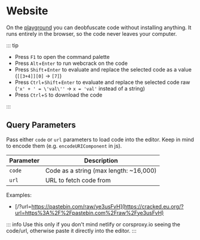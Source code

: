 # Website

On the [playground](https://cracked.eu.org/) you can deobfuscate code without installing anything.
It runs entirely in the browser, so the code never leaves your computer.

::: tip

- Press `F1` to open the command palette
- Press `Alt`+`Enter` to run webcrack on the code
- Press `Shift`+`Enter` to evaluate and replace the selected code as a value (`[[3+4]][0]` -> `[7]`)
- Press `Ctrl`+`Shift`+`Enter` to evaluate and replace the selected code raw (`'x' + ' = \'val\''` -> `x = 'val'` instead of a string)
- Press `Ctrl`+`S` to download the code

:::

## Query Parameters

Pass either `code` or `url` parameters to load code into the editor.
Keep in mind to encode them (e.g. `encodeURIComponent` in js).

| Parameter | Description                            |
| --------- | -------------------------------------- |
| `code`    | Code as a string (max length: ~16,000) |
| `url`     | URL to fetch code from                 |

Examples:

- [/?url=https://pastebin.com/raw/ye3usFvH](https://cracked.eu.org/?url=https%3A%2F%2Fpastebin.com%2Fraw%2Fye3usFvH)

::: info
Use this only if you don't mind netlify or corsproxy.io seeing the code/url, otherwise paste it directly into the editor.
:::

